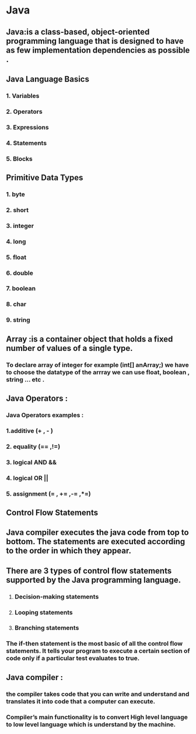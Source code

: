 # Java

## Java:is a class-based, object-oriented programming language that is designed to have as few implementation dependencies as possible .

## Java Language Basics

### 1. Variables

### 2. Operators

### 3. Expressions

### 4. Statements

### 5. Blocks

## Primitive Data Types

### 1. byte

### 2. short

### 3. integer

### 4. long

### 5. float

### 6. double

### 7. boolean

### 8. char

### 9. string

## Array :is a container object that holds a fixed number of values of a single type.

### To declare array of integer for example (int[] anArray;) we have to choose the datatype of the arrray we can use float, boolean , string ... etc .

## Java Operators :

### Java Operators examples :

### 1.additive (+ , - )

### 2. equality (== ,!=)

### 3. logical AND &&

### 4. logical OR ||

### 5. assignment (= , += ,-= ,\*=)

## Control Flow Statements

## Java compiler executes the java code from top to bottom. The statements are executed according to the order in which they appear.

## There are 3 types of control flow statements supported by the Java programming language.

1. ### Decision-making statements
2. ### Looping statements
3. ### Branching statements

### The if-then statement is the most basic of all the control flow statements. It tells your program to execute a certain section of code only if a particular test evaluates to true.

## Java compiler :

### the compiler takes code that you can write and understand and translates it into code that a computer can execute.

### Compiler’s main functionality is to convert High level language to low level language which is understand by the machine.
